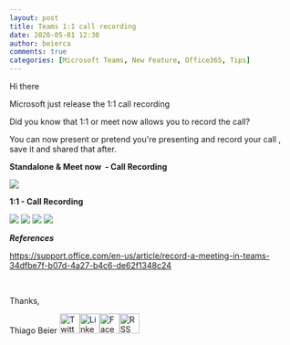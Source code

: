 ```yaml
---
layout: post
title: Teams 1:1 call recording
date: 2020-05-01 12:30
author: beierca
comments: true
categories: [Microsoft Teams, New Feature, Office365, Tips]
---
```

Hi there

Microsoft just release the 1:1 call recording

Did you know that 1:1 or meet now allows you to record the call?

You can now present or pretend you're presenting and record your call , save it and shared that after.

<strong>Standalone &amp; Meet now  - Call Recording</strong>

<img style="max-width:100%;" src="https://thiagobeierblog.blob.core.windows.net/posts/o365/teams/6/2.png" />

<strong>1:1 - Call Recording</strong>

<img style="max-width:100%;" src="https://thiagobeierblog.blob.core.windows.net/posts/o365/teams/6/1.png" />

<img style="max-width:100%;" src="https://thiagobeierblog.blob.core.windows.net/posts/o365/teams/6/3.png" />

<img style="max-width:100%;" src="https://thiagobeierblog.blob.core.windows.net/posts/o365/teams/6/4.png" />

<img style="max-width:100%;" src="https://thiagobeierblog.blob.core.windows.net/posts/o365/teams/6/5.png" />

<strong><em>References</em></strong>

https://support.office.com/en-us/article/record-a-meeting-in-teams-34dfbe7f-b07d-4a27-b4c6-de62f1348c24

&nbsp;

Thanks,

Thiago Beier
<a href="https://twitter.com/thiagobeier"><img title="Twitter" src="https://socialmediawidgets.files.wordpress.com/2014/03/twitter1.png" alt="Twitter" width="35" height="35" /></a><a href="https://www.linkedin.com/in/tbeier/"><img title="LinkedIn" src="https://socialmediawidgets.files.wordpress.com/2014/03/linkedin1.png" alt="LinkedIn" width="35" height="35" /></a><a href="https://www.facebook.com/TheBeier/"><img title="Facebook" src="https://socialmediawidgets.files.wordpress.com/2014/03/facebook1.png" alt="Facebook" width="35" height="35" /></a><a href="https://thiagobeier.wordpress.com/feed/"><img title="RSS" src="https://socialmediawidgets.files.wordpress.com/2014/03/rss1.png" alt="RSS" width="35" height="35" /></a>
